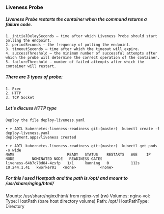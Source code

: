 ### Liveness Probe
##### Liveness Probe restarts the container when the command returns a failure code.
```
1. initialDelaySeconds – time after which Liveness Probe should start polling the endpoint. 
2. periodSeconds – the frequency of polling the endpoint.
3. timeoutSeconds – time after which the timeout will expire. 
4. successThreshold – the minimum number of successful attempts after which the probe will determine the correct operation of the container.
5. failureThreshold – number of failed attempts after which the container will restart.
```
##### There are 3 types of probe:
```
1. Exec
2. HTTP
3. TCP Socket
```
##### Let's discuss HTTP type
 ```
 Deploy the file deploy-liveness.yaml
 
 ➤ ➤ ADIL kubernetes-liveness-readiness git:(master)  kubectl create -f deploy-liveness.yaml
deployment.apps/liveness created

➤ ➤ ADIL kubernetes-liveness-readiness git:(master)  kubectl get pods -o wide
NAME                        READY   STATUS    RESTARTS   AGE    IP            NODE        NOMINATED NODE   READINESS GATES
liveness-64b7c78d84-4zsfp   1/1     Running   0          112s   10.244.1.41   kworker01   <none>           <none>
```
##### For this I used Hostpath and the path is /opt/ and mount to /usr/share/nging/html/

Mounts:
      /usr/share/nginx/html/ from nginx-vol (rw)
  Volumes:
   nginx-vol:
    Type:          HostPath (bare host directory volume)
    Path:          /opt/
    HostPathType:  Directory
